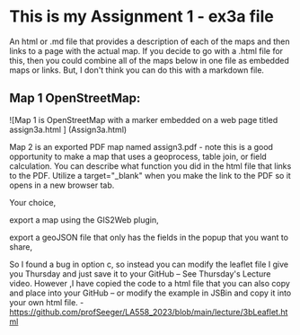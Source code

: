 # This is my Assignment 1 - ex3a file


An html or .md file that provides a description of each of the maps and then links to a page with the actual map. If you decide to go with a .html file for this,
then you could combine all of the maps below in one file as embedded maps or links. But, I don't think you can do this with a markdown file. 

## Map 1  OpenStreetMap:
![Map 1 is OpenStreetMap with a marker embedded on a web page titled assign3a.html ] (Assign3a.html)



Map 2 is an exported PDF map named assign3.pdf - note this is a good opportunity to make a map that uses a geoprocess, table join, or field calculation. 
You can describe what function you did in the html file that links to the PDF. Utilize a target="_blank" when you make the link to the PDF so it opens in a new 
browser tab. 

Your choice,  

export a map using the GIS2Web plugin,  

export a geoJSON file that only has the fields in the popup that you want to share,  

So I found a bug in option c, so instead you can modify the leaflet file I give you Thursday and just save it to your GitHub – See Thursday's Lecture video. 
However ,I have copied the code to a html file that you can also copy and place into your GitHub – or modify the example in JSBin and copy it into your own
html file. -  https://github.com/profSeeger/LA558_2023/blob/main/lecture/3bLeaflet.html  

 
